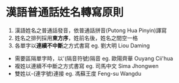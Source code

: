 # 漢語普通話姓名轉寫原則
1. 漢語姓名之普通話發音，依普通話拼音(Putong Hua Pinyin)譯寫
2. 姓名之排列採用**東方序**，姓前名後，姓名之間空一格
3. 各單字以**連續不中斷**之方式書寫 eg. 劉大明 Liou Daming
* 需要區隔單字時，以'(隔音符號)隔音 eg. 歐陽齊華 Ouyang Cii'hua
* 複姓以連續不中斷之方式書寫 eg. 司馬中文 Sima Jhongwen
* 雙姓以-(連字號)連接 eg. 馮蘇王度 Feng-su Wangdu